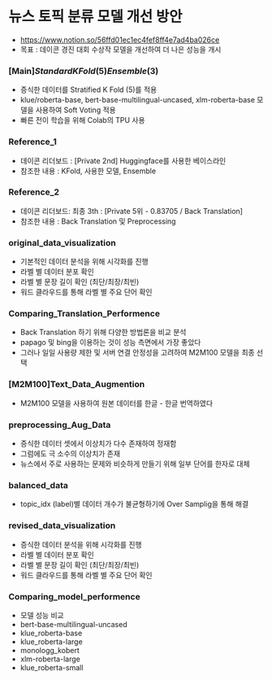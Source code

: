 # 뉴스 토픽 분류 모델 개선 방안
* https://www.notion.so/56ffd01ec1ec4fef8ff4e7ad4ba026ce
* 목표 : 데이콘 경진 대회 수상작 모델을 개선하여 더 나은 성능을 개시

### [Main]_StandardKFold_(5)_Ensemble_(3)
* 증식한 데이터를 Stratified K Fold (5)를 적용
* klue/roberta-base, bert-base-multilingual-uncased, xlm-roberta-base 모델을 사용하여 Soft Voting 적용
* 빠른 전이 학습을 위해 Colab의 TPU 사용

### Reference_1
* 데이콘 리더보드 : [Private 2nd] Huggingface를 사용한 베이스라인
* 참조한 내용 : KFold, 사용한 모델, Ensemble

### Reference_2
* 데이콘 리더보드: 최종 3th : [Private 5위 - 0.83705 / Back Translation]
* 참조한 내용 : Back Translation 및 Preprocessing

### original_data_visualization
* 기본적인 데이터 분석을 위해 시각화를 진행
* 라벨 별 데이터 분포 확인
* 라벨 별 문장 길이 확인 (최단/최장/최빈)
* 워드 클라우드를 통해 라벨 별 주요 단어 확인

### Comparing_Translation_Performence
* Back Translation 하기 위해 다양한 방법론을 비교 분석
* papago 및 bing을 이용하는 것이 성능 측면에서 가장 좋았다
* 그러나 일일 사용량 제한 및 서버 연결 안정성을 고려하여 M2M100 모델을 최종 선택

### [M2M100]Text_Data_Augmention
* M2M100 모델을 사용하여 원본 데이터를 한글 - 한글 번역하였다

### preprocessing_Aug_Data
* 증식한 데이터 셋에서 이상치가 다수 존재하여 정재함
* 그럼에도 극 소수의 이상치가 존재
* 뉴스에서 주로 사용하는 문제와 비슷하게 만들기 위해 일부 단어를 한자로 대체

### balanced_data
* topic_idx (label)별 데이터 개수가 불균형하기에 Over Samplig을 통해 해결

### revised_data_visualization
* 증식한 데이터 분석을 위해 시각화를 진행
* 라벨 별 데이터 분포 확인
* 라벨 별 문장 길이 확인 (최단/최장/최빈)
* 워드 클라우드를 통해 라벨 별 주요 단어 확인

### Comparing_model_performence
* 모델 성능 비교
* bert-base-multilingual-uncased
* klue_roberta-base
* klue_roberta-large
* monologg_kobert
* xlm-roberta-large
* klue_roberta-small

